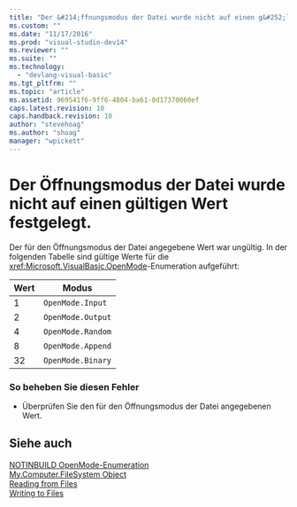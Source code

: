 ```yaml
---
title: "Der &#214;ffnungsmodus der Datei wurde nicht auf einen g&#252;ltigen Wert festgelegt. | Microsoft Docs"
ms.custom: ""
ms.date: "11/17/2016"
ms.prod: "visual-studio-dev14"
ms.reviewer: ""
ms.suite: ""
ms.technology: 
  - "devlang-visual-basic"
ms.tgt_pltfrm: ""
ms.topic: "article"
ms.assetid: 969541f6-9ff6-4804-ba61-0d17370060ef
caps.latest.revision: 10
caps.handback.revision: 10
author: "stevehoag"
ms.author: "shoag"
manager: "wpickett"
---
```

# Der &#214;ffnungsmodus der Datei wurde nicht auf einen g&#252;ltigen Wert festgelegt.
Der für den Öffnungsmodus der Datei angegebene Wert war ungültig. In der folgenden Tabelle sind gültige Werte für die <xref:Microsoft.VisualBasic.OpenMode>\-Enumeration aufgeführt:  
  
|Wert|Modus|  
|----------|-----------|  
|1|`OpenMode.Input`|  
|2|`OpenMode.Output`|  
|4|`OpenMode.Random`|  
|8|`OpenMode.Append`|  
|32|`OpenMode.Binary`|  
  
### So beheben Sie diesen Fehler  
  
-   Überprüfen Sie den für den Öffnungsmodus der Datei angegebenen Wert.  
  
## Siehe auch  
 [NOTINBUILD OpenMode\-Enumeration](http://msdn.microsoft.com/de-de/e995bd42-d11f-455c-88c4-308345172633)   
 [My.Computer.FileSystem Object](../../visual-basic/language-reference/objects/my-computer-filesystem-object.md)   
 [Reading from Files](../../visual-basic/developing-apps/programming/drives-directories-files/reading-from-files.md)   
 [Writing to Files](../../visual-basic/developing-apps/programming/drives-directories-files/writing-to-files.md)